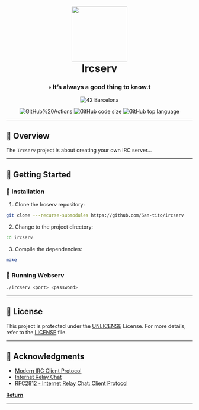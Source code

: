 <div align="center">
<h1 align="center">
<img src="https://raw.githubusercontent.com/ayogun/42-project-badges/main/badges/ft_ircm.png" width="150" />
<br>Ircserv</h1>
<h3>◦ It’s always a good thing to know.t</h3>

<p align="center">
<img src="https://img.shields.io/badge/Barcelona-100000?style=flat-square&logo=42&logoColor=white&labelColor=000000&color=000000" alt="42 Barcelona" />
</p>
<img src="https://img.shields.io/github/actions/workflow/status/San-tito/ircserv/cpp.yml?style=flat-square" alt="GitHub%20Actions" />
<img src="https://img.shields.io/github/languages/code-size/San-tito/ircserv?style=flat-square" alt="GitHub code size" />
<img src="https://img.shields.io/github/languages/top/San-tito/ircserv?style=flat-square" alt="GitHub top language" />
</div>

---


## 📍 Overview

The `Ircserv` project is about creating your own IRC server...

---

## 🚀 Getting Started

### 🔧 Installation

1. Clone the Ircserv repository:
```sh
git clone ---recurse-submodules https://github.com/San-tito/ircserv
```

2. Change to the project directory:
```sh
cd ircserv
```

3. Compile the dependencies:
```sh
make
```

### 🤖 Running Webserv
```sh
./ircserv <port> <password>
```

---

## 📄 License

This project is protected under the [UNLICENSE](https://choosealicense.com/licenses/unlicense) License. For more details, refer to the [LICENSE](LICENSE) file.

---

## 👏 Acknowledgments

- [Modern IRC Client Protocol](https://modern.ircdocs.horse/)
- [Internet Relay Chat](http://chi.cs.uchicago.edu/chirc/irc.html)
- [RFC2812 - Internet Relay Chat: Client Protocol](https://datatracker.ietf.org/doc/html/rfc2812)

[**Return**](#Top)

---

